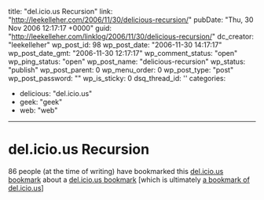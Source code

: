 title: "del.icio.us Recursion"
link: "http://leekelleher.com/2006/11/30/delicious-recursion/"
pubDate: "Thu, 30 Nov 2006 12:17:17 +0000"
guid: "http://leekelleher.com/linklog/2006/11/30/delicious-recursion/"
dc_creator: "leekelleher"
wp_post_id: 98
wp_post_date: "2006-11-30 14:17:17"
wp_post_date_gmt: "2006-11-30 12:17:17"
wp_comment_status: "open"
wp_ping_status: "open"
wp_post_name: "delicious-recursion"
wp_status: "publish"
wp_post_parent: 0
wp_menu_order: 0
wp_post_type: "post"
wp_post_password: ""
wp_is_sticky: 0
dsq_thread_id: ''
categories:
  - delicious: "del.icio.us"
  - geek: "geek"
  - web: "web"

---

# del.icio.us Recursion

86 people (at the time of writing) have bookmarked this <a href="http://del.icio.us/url/102ab8bb6becc7d3eac87f4c2707d0a9" >del.icio.us bookmark</a> about a <a href="http://del.icio.us/url/cd0b24de440fe51b2797b125a33b60e0">del.icio.us bookmark</a> [which is ultimately <a href="http://del.icio.us/">a bookmark of del.icio.us</a>]